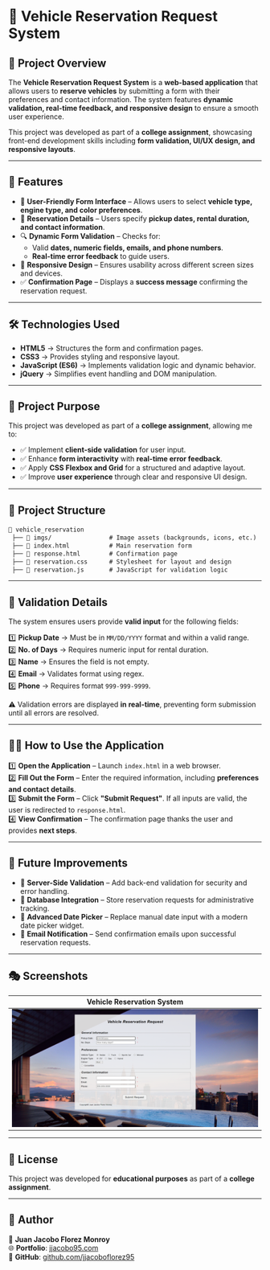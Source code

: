 # 🚗 Vehicle Reservation Request System

## 📌 Project Overview

The **Vehicle Reservation Request System** is a **web-based application** that allows users to **reserve vehicles** by submitting a form with their preferences and contact information. The system features **dynamic validation, real-time feedback, and responsive design** to ensure a smooth user experience.

This project was developed as part of a **college assignment**, showcasing front-end development skills including **form validation, UI/UX design, and responsive layouts**.

---

## 🚀 Features

- 📝 **User-Friendly Form Interface** – Allows users to select **vehicle type, engine type, and color preferences**.
- 📆 **Reservation Details** – Users specify **pickup dates, rental duration, and contact information**.
- 🔍 **Dynamic Form Validation** – Checks for:
  - Valid **dates, numeric fields, emails, and phone numbers**.
  - **Real-time error feedback** to guide users.
- 📱 **Responsive Design** – Ensures usability across different screen sizes and devices.
- ✅ **Confirmation Page** – Displays a **success message** confirming the reservation request.

---

## 🛠 Technologies Used

- **HTML5** → Structures the form and confirmation pages.
- **CSS3** → Provides styling and responsive layout.
- **JavaScript (ES6)** → Implements validation logic and dynamic behavior.
- **jQuery** → Simplifies event handling and DOM manipulation.

---

## 🎯 Project Purpose

This project was developed as part of a **college assignment**, allowing me to:

- ✅ Implement **client-side validation** for user input.
- ✅ Enhance **form interactivity** with **real-time error feedback**.
- ✅ Apply **CSS Flexbox and Grid** for a structured and adaptive layout.
- ✅ Improve **user experience** through clear and responsive UI design.

---

## 📂 Project Structure

```
📁 vehicle_reservation
 ├── 📁 imgs/                # Image assets (backgrounds, icons, etc.)
 ├── 📄 index.html           # Main reservation form
 ├── 📄 response.html        # Confirmation page
 ├── 📄 reservation.css      # Stylesheet for layout and design
 ├── 📄 reservation.js       # JavaScript for validation logic
```

---

## 📝 Validation Details

The system ensures users provide **valid input** for the following fields:

1️⃣ **Pickup Date** → Must be in `MM/DD/YYYY` format and within a valid range.  
2️⃣ **No. of Days** → Requires numeric input for rental duration.  
3️⃣ **Name** → Ensures the field is not empty.  
4️⃣ **Email** → Validates format using regex.  
5️⃣ **Phone** → Requires format `999-999-9999`.  

⚠️ Validation errors are displayed **in real-time**, preventing form submission until all errors are resolved.

---

## 🏃‍♂️ How to Use the Application

1️⃣ **Open the Application** – Launch `index.html` in a web browser.  
2️⃣ **Fill Out the Form** – Enter the required information, including **preferences and contact details**.  
3️⃣ **Submit the Form** – Click **"Submit Request"**. If all inputs are valid, the user is redirected to `response.html`.  
4️⃣ **View Confirmation** – The confirmation page thanks the user and provides **next steps**.

---

## 🌟 Future Improvements

- 🔐 **Server-Side Validation** – Add back-end validation for security and error handling.
- 📂 **Database Integration** – Store reservation requests for administrative tracking.
- 📅 **Advanced Date Picker** – Replace manual date input with a modern date picker widget.
- 📧 **Email Notification** – Send confirmation emails upon successful reservation requests.

---

## 🎭 Screenshots  

| Vehicle Reservation System |  
|--------------|  
| ![Vehicle Reservation System](imgs/github/vehicle-reservation-system.png) |  

---

## 📜 License

This project was developed for **educational purposes** as part of a **college assignment**.

---

## 💼 Author

👤 **Juan Jacobo Florez Monroy**  
🌐 **Portfolio**: [jjacobo95.com](https://jjacobo95.com)  
🐙 **GitHub**: [github.com/jjacoboflorez95](https://github.com/jjacoboflorez95)